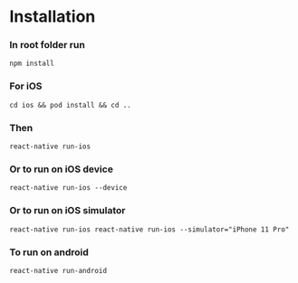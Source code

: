 # Installation

### In root folder run

`npm install`

### For iOS

`cd ios && pod install && cd .. `

### Then

`react-native run-ios`

### Or to run on iOS device

`react-native run-ios --device`

### Or to run on iOS simulator

`react-native run-ios react-native run-ios --simulator="iPhone 11 Pro"`

### To run on android

`react-native run-android`
